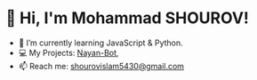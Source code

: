 
# 👋 Hi, I'm Mohammad SHOUROV!
- 🌱 I’m currently learning JavaScript & Python.
- 💻 My Projects: [Nayan-Bot](https://github.com/mohammadshourov24/AL-IHSAN-SHOUROV-CHAT-BOT),
- 📫 Reach me: shourovislam5430@gmail.com
